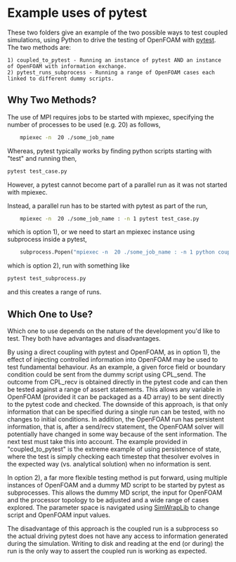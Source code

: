 # Example uses of pytest

These two folders give an example of the two possible ways to test coupled simulations, 
using Python to drive the testing of OpenFOAM with [pytest](https://docs.pytest.org/en/latest/).
The two methods are:

    1) coupled_to_pytest - Running an instance of pytest AND an instance of OpenFOAM with information exchange.
    2) pytest_runs_subprocess - Running a range of OpenFOAM cases each linked to different dummy scripts.

## Why Two Methods?

The use of MPI requires jobs to be started with mpiexec, specifying the number of processes to be used (e.g. 20) as follows,

```bash
    mpiexec -n  20 ./some_job_name
```
Whereas, pytest typically works by finding python scripts starting with "test" and running then,
```bash
pytest test_case.py
```
However, a pytest cannot become part of a parallel run as it was not started with mpiexec.

Instead, a parallel run has to be started with pytest as part of the run,
```bash
    mpiexec -n  20 ./some_job_name : -n 1 pytest test_case.py
```
which is option 1), or we need to start an mpiexec instance using subprocess inside a pytest,
```python
    subprocess.Popen("mpiexec -n  20 ./some_job_name : -n 1 python coupled_run.py", shell=True)
```
which is option 2), run with something like
```bash
pytest test_subprocess.py
```
and this creates a range of runs.

## Which One to Use?
Which one to use depends on the nature of the development you'd like to test. They both have advantages and disadvantages.

By using a direct coupling with pytest and OpenFOAM, as in option 1), the effect of injecting controlled information into OpenFOAM may be used to test fundamental behaviour.
As an example, a given force field or boundary condition could be sent from the dummy script using CPL_send. 
The outcome from CPL_recv is obtained directly in the pytest code and can then be tested against a range of assert statements.
This allows any variable in OpenFOAM (provided it can be packaged as a 4D array) to be sent directly to the pytest code and checked.
The downside of this approach, is that only information that can be specified during a single run can be tested, with no changes to initial conditions.
In addition, the OpenFOAM run has persistent information, that is, after a send/recv statement, the OpenFOAM solver will potentially have changed in some way because of the sent information.
The next test must take this into account.
 The example provided in "coupled_to_pytest" is the extreme example of using persistence of state, where the test is simply checking each timestep that thesolver evolves in the expected way (vs. analytical solution) when no information is sent.

In option 2), a far more flexible testing method is put forward, using multiple instances of OpenFOAM and a dummy MD script to be started by pytest as subprocesses. 
This allows the dummy MD script, the input for OpenFOAM and the processor topology to be adjusted and a wide range of cases explored.
The parameter space is navigated using [SimWrapLib](https://github.com/edwardsmith999/SimWrapPy) to change script and OpenFOAM input values.

The disadvantage of this approach is the coupled run is a subprocess so the actual driving pytest does not have any access to information generated during the simulation. 
Writing to disk and reading at the end (or during) the run is the only way to assert the coupled run is working as expected.

